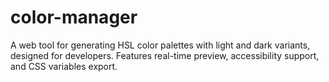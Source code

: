 # color-manager
A web tool for generating HSL color palettes with light and dark variants, designed for developers. Features real-time preview, accessibility support, and CSS variables export.
